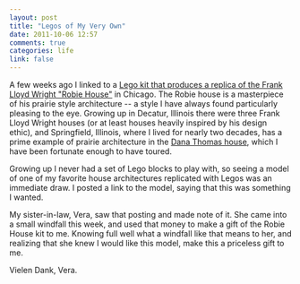 ```yaml
---
layout: post
title: "Legos of My Very Own"
date: 2011-10-06 12:57
comments: true
categories: life
link: false
---
```

A few weeks ago I linked to a [Lego kit that produces a replica of the
Frank Lloyd Wright "Robie House"](http://zanshin.net/2011/09/01/wright-robie-house/ "Robie House Lego Kit") in Chicago. The Robie house is a
masterpiece of his prairie style architecture -- a style I have always
found particularly pleasing to the eye. Growing up in Decatur, Illinois there
were three Frank Lloyd Wright houses (or at least houses heavily
inspired by his design ethic), and Springfield, Illinois, where I lived
for nearly two decades, has a prime example of prairie architecture in
the [Dana Thomas house](http://www.dana-thomas.org/ "Dana Thomas
House"), which I have been fortunate enough to have toured.

Growing up I never had a set of Lego blocks to play with, so seeing a
model of one of my favorite house architectures replicated with Legos
was an immediate draw. I posted a link to the model, saying that this
was something I wanted.

My sister-in-law, Vera, saw that posting and made note of it. She came
into a small windfall this week, and used that money to make a gift of
the Robie House kit to me. Knowing full well what a windfall like that
means to her, and realizing that she knew I would like this model, make
this a priceless gift to me.

Vielen Dank, Vera.
